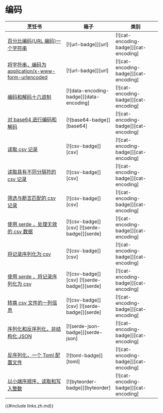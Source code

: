 # 编码

| 烹饪书                                                              | 箱子                                        | 类别                                  |
| ------------------------------------------------------------------- | ------------------------------------------- | ------------------------------------- |
| [百分比编码(URL 编码)一个字符串][ex-percent-encode]                 | [![url-badge]][url]                         | [![cat-encoding-badge]][cat-encoding] |
| [将字符串，编码为 application/x-www-form-urlencoded][ex-urlencoded] | [![url-badge]][url]                         | [![cat-encoding-badge]][cat-encoding] |
| [编码和解码十六进制][ex-hex-encode-decode]                          | [![data-encoding-badge]][data-encoding]     | [![cat-encoding-badge]][cat-encoding] |
| [对 base64 进行编码和解码][ex-base64]                               | [![base64-badge]][base64]                   | [![cat-encoding-badge]][cat-encoding] |
| [读取 csv 记录][ex-csv-read]                                        | [![csv-badge]][csv]                         | [![cat-encoding-badge]][cat-encoding] |
| [读取具有不同分隔符的 csv 记录][ex-csv-delimiter]                   | [![csv-badge]][csv]                         | [![cat-encoding-badge]][cat-encoding] |
| [筛选与断言匹配的 csv 记录][ex-csv-filter]                          | [![csv-badge]][csv]                         | [![cat-encoding-badge]][cat-encoding] |
| [使用 serde ，处理无效的 csv 数据][ex-invalid-csv]                  | [![csv-badge]][csv] [![serde-badge]][serde] | [![cat-encoding-badge]][cat-encoding] |
| [将记录序列化为 csv][ex-serialize-csv]                              | [![csv-badge]][csv]                         | [![cat-encoding-badge]][cat-encoding] |
| [使用 serde ，将记录序列化为 csv][ex-csv-serde]                     | [![csv-badge]][csv] [![serde-badge]][serde] | [![cat-encoding-badge]][cat-encoding] |
| [转换 csv 文件的一列信息][ex-csv-transform-column]                  | [![csv-badge]][csv] [![serde-badge]][serde] | [![cat-encoding-badge]][cat-encoding] |
| [序列化和反序列化，非结构化 JSON][ex-json-value]                    | [![serde-json-badge]][serde-json]           | [![cat-encoding-badge]][cat-encoding] |
| [反序列化，一个 Toml 配置文件][ex-toml-config]                      | [![toml-badge]][toml]                       | [![cat-encoding-badge]][cat-encoding] |
| [以小端序顺序，读取和写入整数][ex-byteorder-le]                     | [![byteorder-badge]][byteorder]             | [![cat-encoding-badge]][cat-encoding] |

[ex-percent-encode]: encoding/strings.zh.html#percent-encode-a-string
[ex-urlencoded]: encoding/strings.zh.html#encode-a-string-as-applicationx-www-form-urlencoded
[ex-hex-encode-decode]: encoding/strings.zh.html#encode-and-decode-hex
[ex-base64]: encoding/strings.zh.html#encode-and-decode-base64
[ex-csv-read]: encoding/csv.zh.html#read-csv-records
[ex-csv-delimiter]: encoding/csv.zh.html#read-csv-records-with-different-delimiter
[ex-csv-filter]: encoding/csv.zh.html#filter-csv-records-matching-a-predicate
[ex-invalid-csv]: encoding/csv.zh.html#handle-invalid-csv-data-with-serde
[ex-serialize-csv]: encoding/csv.zh.html#serialize-records-to-csv
[ex-csv-serde]: encoding/csv.zh.html#serialize-records-to-csv-using-serde
[ex-csv-transform-column]: encoding/csv.zh.html#transform-csv-column
[ex-json-value]: encoding/complex.zh.html#serialize-and-deserialize-unstructured-json
[ex-toml-config]: encoding/complex.zh.html#deserialize-a-toml-configuration-file
[ex-byteorder-le]: encoding/complex.zh.html#read-and-write-integers-in-little-endian-byte-order

{{#include links.zh.md}}
